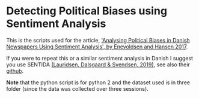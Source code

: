 # Detecting Political Biases using Sentiment Analysis

This is the scripts used for the article, ['Analysing Political Biases in Danish Newspapers Using Sentiment Analysis', by Enevoldsen and Hansen 2017](https://tidsskrift.dk/lwo/article/view/96014).

If you were to repeat this or a similar sentiment analysis in Danish I suggest you use SENTIDA [(Lauridsen, Dalsgaard &  Svendsen, 2019)](https://tidsskrift.dk/lwo/article/view/115711), see also their [github](https://github.com/Guscode/Sentida).



**Note** 
that the python script is for python 2 and the dataset used is in three folder (since the data was collected over three sessions).
